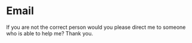 # Email

If you are not the correct person would you please direct me to someone who is
able to help me? Thank you.
